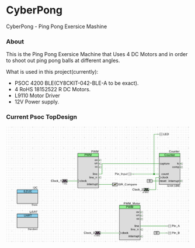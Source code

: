 # CyberPong
CyberPong - Ping Pong Exersice Mashine

### About

This is the Ping Pong Exersice Machine that Uses 4 DC Motors and in order to shoot out ping pong balls at different angles.

What is used in this project(currently):
- PSOC 4200 BLE(CY8CKIT-042-BLE-A to be exact).
- 4 RoHS 18152522 R DC Motors.
- L9110 Motor Driver
- 12V Power supply.

### Current Psoc TopDesign

![image](img/psoc_topdesign.png)
